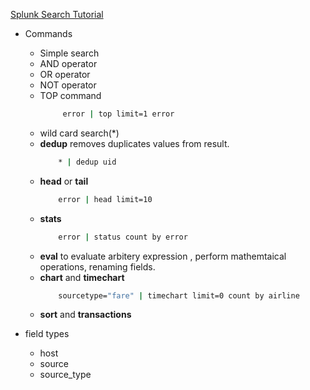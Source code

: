 [Splunk Search Tutorial](https://www.learnsplunk.com/splunk-search-tutorial.html)

* Commands
    * Simple search 
    * AND operator
    * OR operator
    * NOT operator
    * TOP command
        ```cmd
             error | top limit=1 error
        ```
    * wild card search(*)
    * __dedup__ removes duplicates values from result.
        ```cmd
            * | dedup uid
        ```
    * __head__ or __tail__
        ```cmd
            error | head limit=10
        ```
    * __stats__
        ```cmd
            error | status count by error
        ```
    * __eval__ to evaluate arbitery expression , perform mathemtaical operations, renaming fields.
    * __chart__ and __timechart__
        ```cmd
            sourcetype="fare" | timechart limit=0 count by airline
        ```
    * __sort__ and __transactions__

* field types
    * host
    * source
    * source_type     